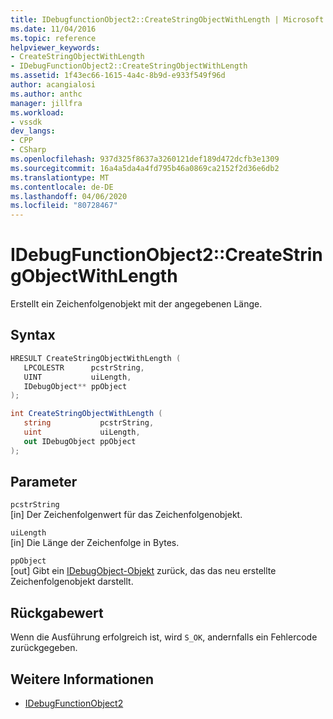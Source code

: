 ```yaml
---
title: IDebugfunctionObject2::CreateStringObjectWithLength | Microsoft Docs
ms.date: 11/04/2016
ms.topic: reference
helpviewer_keywords:
- CreateStringObjectWithLength
- IDebugFunctionObject2::CreateStringObjectWithLength
ms.assetid: 1f43ec66-1615-4a4c-8b9d-e933f549f96d
author: acangialosi
ms.author: anthc
manager: jillfra
ms.workload:
- vssdk
dev_langs:
- CPP
- CSharp
ms.openlocfilehash: 937d325f8637a3260121def189d472dcfb3e1309
ms.sourcegitcommit: 16a4a5da4a4fd795b46a0869ca2152f2d36e6db2
ms.translationtype: MT
ms.contentlocale: de-DE
ms.lasthandoff: 04/06/2020
ms.locfileid: "80728467"
---
```

# <a name="idebugfunctionobject2createstringobjectwithlength"></a>IDebugFunctionObject2::CreateStringObjectWithLength
Erstellt ein Zeichenfolgenobjekt mit der angegebenen Länge.

## <a name="syntax"></a>Syntax

```cpp
HRESULT CreateStringObjectWithLength (
   LPCOLESTR      pcstrString,
   UINT           uiLength,
   IDebugObject** ppObject
);
```

```csharp
int CreateStringObjectWithLength (
   string           pcstrString,
   uint             uiLength,
   out IDebugObject ppObject
);
```

## <a name="parameters"></a>Parameter
`pcstrString`\
[in] Der Zeichenfolgenwert für das Zeichenfolgenobjekt.

`uiLength`\
[in] Die Länge der Zeichenfolge in Bytes.

`ppObject`\
[out] Gibt ein [IDebugObject-Objekt](../../../extensibility/debugger/reference/idebugobject.md) zurück, das das neu erstellte Zeichenfolgenobjekt darstellt.

## <a name="return-value"></a>Rückgabewert
 Wenn die Ausführung erfolgreich ist, wird `S_OK`, andernfalls ein Fehlercode zurückgegeben.

## <a name="see-also"></a>Weitere Informationen
- [IDebugFunctionObject2](../../../extensibility/debugger/reference/idebugfunctionobject2.md)
